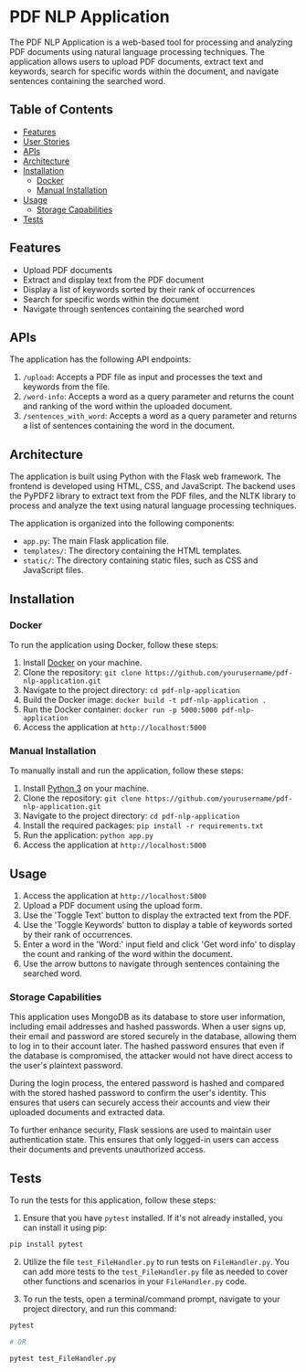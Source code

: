 # PDF NLP Application

The PDF NLP Application is a web-based tool for processing and analyzing PDF documents using natural language processing techniques. The application allows users to upload PDF documents, extract text and keywords, search for specific words within the document, and navigate sentences containing the searched word.

## Table of Contents

- [Features](#features)
- [User Stories](#user-stories)
- [APIs](#apis)
- [Architecture](#architecture)
- [Installation](#installation)
  - [Docker](#docker)
  - [Manual Installation](#manual-installation)
- [Usage](#usage)
  - [Storage Capabilities](#storage-capabilities)
- [Tests](#tests)

## Features

- Upload PDF documents
- Extract and display text from the PDF document
- Display a list of keywords sorted by their rank of occurrences
- Search for specific words within the document
- Navigate through sentences containing the searched word

## APIs

The application has the following API endpoints:

1. `/upload`: Accepts a PDF file as input and processes the text and keywords from the file.
2. `/word-info`: Accepts a word as a query parameter and returns the count and ranking of the word within the uploaded document.
3. `/sentences_with_word`: Accepts a word as a query parameter and returns a list of sentences containing the word in the document.

## Architecture

The application is built using Python with the Flask web framework. The frontend is developed using HTML, CSS, and JavaScript. The backend uses the PyPDF2 library to extract text from the PDF files, and the NLTK library to process and analyze the text using natural language processing techniques.

The application is organized into the following components:

- `app.py`: The main Flask application file.
- `templates/`: The directory containing the HTML templates.
- `static/`: The directory containing static files, such as CSS and JavaScript files.

## Installation

### Docker

To run the application using Docker, follow these steps:

1. Install [Docker](https://www.docker.com/) on your machine.
2. Clone the repository: `git clone https://github.com/yourusername/pdf-nlp-application.git`
3. Navigate to the project directory: `cd pdf-nlp-application`
4. Build the Docker image: `docker build -t pdf-nlp-application .`
5. Run the Docker container: `docker run -p 5000:5000 pdf-nlp-application`
6. Access the application at `http://localhost:5000`

### Manual Installation

To manually install and run the application, follow these steps:

1. Install [Python 3](https://www.python.org/downloads/) on your machine.
2. Clone the repository: `git clone https://github.com/yourusername/pdf-nlp-application.git`
3. Navigate to the project directory: `cd pdf-nlp-application`
4. Install the required packages: `pip install -r requirements.txt`
5. Run the application: `python app.py`
6. Access the application at `http://localhost:5000`

## Usage

1. Access the application at `http://localhost:5000`
2. Upload a PDF document using the upload form.
3. Use the 'Toggle Text' button to display the extracted text from the PDF.
4. Use the 'Toggle Keywords' button to display a table of keywords sorted by their rank of occurrences.
5. Enter a word in the 'Word:' input field and click 'Get word info' to display the count and ranking of the word within the document.
6. Use the arrow buttons to navigate through sentences containing the searched word.

### Storage Capabilities

This application uses MongoDB as its database to store user information, including email addresses and hashed passwords. When a user signs up, their email and password are stored securely in the database, allowing them to log in to their account later. The hashed password ensures that even if the database is compromised, the attacker would not have direct access to the user's plaintext password.

During the login process, the entered password is hashed and compared with the stored hashed password to confirm the user's identity. This ensures that users can securely access their accounts and view their uploaded documents and extracted data.

To further enhance security, Flask sessions are used to maintain user authentication state. This ensures that only logged-in users can access their documents and prevents unauthorized access.

## Tests

To run the tests for this application, follow these steps:

1. Ensure that you have `pytest` installed. If it's not already installed, you can install it using pip:

```bash
pip install pytest
```

2. Utilize the file `test_FileHandler.py` to run tests on `FileHandler.py`. You can add more tests to the `test_FileHandler.py` file as needed to cover other functions and scenarios in your `FileHandler.py` code.

3. To run the tests, open a terminal/command prompt, navigate to your project directory, and run this command:

```bash
pytest

# OR

pytest test_FileHandler.py
```
